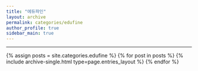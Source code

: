 ```yaml
---
title: "에듀파인"
layout: archive
permalink: categories/edufine
author_profile: true
sidebar_main: true
---
```


<!-- 공백이 포함되어 있는 카테고리 이름의 경우 site.categories['a b c'] 이런식으로! -->

***

{% assign posts = site.categories.edufine %}
{% for post in posts %} {% include archive-single.html type=page.entries_layout %} {% endfor %}